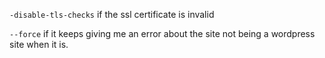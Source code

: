 `-disable-tls-checks` if the ssl certificate is invalid

`--force` if it keeps giving me an error about the site not being a wordpress site when it is.